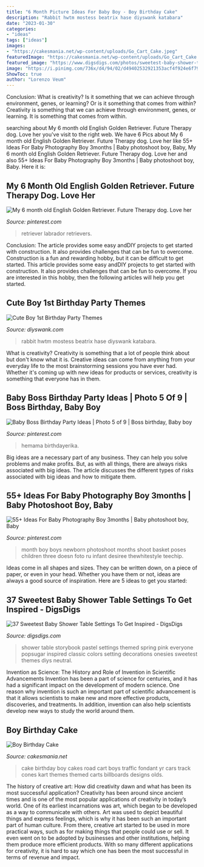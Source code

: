 ```yaml
---
title: "6 Month Picture Ideas For Baby Boy - Boy Birthday Cake"
description: "Rabbit hwtm mostess beatrix hase diyswank katabara"
date: "2023-01-30"
categories:
- "ideas"
tags: ["ideas"]
images:
- "https://cakesmania.net/wp-content/uploads/Go_Cart_Cake.jpeg"
featuredImage: "https://cakesmania.net/wp-content/uploads/Go_Cart_Cake.jpeg"
featured_image: "https://www.digsdigs.com/photos/sweetest-baby-shower-table-settings-to-get-inspired-6.jpg"
image: "https://i.pinimg.com/736x/d4/94/02/d49402532921353acf4f924e6f79040c.jpg"
ShowToc: true
author: "Lorenzo Veum"
---
```



Conclusion: What is creativity? Is it something that we can achieve through environment, genes, or learning? Or is it something that comes from within?
Creativity is something that we can achieve through environment, genes, or learning. It is something that comes from within.

	

		
searching about My 6 month old English Golden Retriever. Future Therapy dog. Love her you've visit to the right web. We have 6 Pics about My 6 month old English Golden Retriever. Future Therapy dog. Love her like 55+ Ideas For Baby Photography Boy 3months | Baby photoshoot boy, Baby, My 6 month old English Golden Retriever. Future Therapy dog. Love her and also 55+ Ideas For Baby Photography Boy 3months | Baby photoshoot boy, Baby. Here it is:
		
    
## My 6 Month Old English Golden Retriever. Future Therapy Dog. Love Her

<img loading=lazy src="https://i.pinimg.com/736x/57/e9/d7/57e9d7a82aacf28c650a404150076fb2.jpg" onerror="this.onerror=null;this.src='https://tse1.mm.bing.net/th?id=OIP.OHKFC8GEEWwEoOCnu3WI2QHaJ3&amp;pid=15.1';" alt="My 6 month old English Golden Retriever. Future Therapy dog. Love her">

_Source: pinterest.com_

>retriever labrador retrievers. 

	

Conclusion: The article provides some easy andDIY projects to get started with construction. It also provides challenges that can be fun to overcome.
Construction is a fun and rewarding hobby, but it can be difficult to get started. This article provides some easy andDIY projects to get started with construction. It also provides challenges that can be fun to overcome. If you are interested in this hobby, then the following articles will help you get started.

    
## Cute Boy 1st Birthday Party Themes

<img loading=lazy src="https://www.diyswank.com/wp-content/uploads/2014/01/peter-rabbit-party-ideas.jpg" onerror="this.onerror=null;this.src='https://tse2.mm.bing.net/th?id=OIP.b4xKrG_ll39l5L-IGG8XDQHaKl&amp;pid=15.1';" alt="Cute Boy 1st Birthday Party Themes">

_Source: diyswank.com_

>rabbit hwtm mostess beatrix hase diyswank katabara. 

	

What is creativity?
Creativity is something that a lot of people think about but don't know what it is. Creative ideas can come from anything from your everyday life to the most brainstorming sessions you have ever had. Whether it's coming up with new ideas for products or services, creativity is something that everyone has in them.

    
## Baby Boss Birthday Party Ideas | Photo 5 Of 9 | Boss Birthday, Baby Boy

<img loading=lazy src="https://i.pinimg.com/736x/f7/62/ab/f762abffd1d16acfc27bd027cbc32375.jpg" onerror="this.onerror=null;this.src='https://tse1.mm.bing.net/th?id=OIP.v5HuU3iXXGhMU-QSQTRl-gAAAA&amp;pid=15.1';" alt="Baby Boss Birthday Party Ideas | Photo 5 of 9 | Boss birthday, Baby boy">

_Source: pinterest.com_

>hemama birthdayerika. 

	

Big ideas are a necessary part of any business. They can help you solve problems and make profits. But, as with all things, there are always risks associated with big ideas. The article discusses the different types of risks associated with big ideas and how to mitigate them.

    
## 55+ Ideas For Baby Photography Boy 3months | Baby Photoshoot Boy, Baby

<img loading=lazy src="https://i.pinimg.com/736x/d4/94/02/d49402532921353acf4f924e6f79040c.jpg" onerror="this.onerror=null;this.src='https://tse3.mm.bing.net/th?id=OIP.fCyKYj9ZSGDYBr_yiDe5lgAAAA&amp;pid=15.1';" alt="55+ Ideas For Baby Photography Boy 3months | Baby photoshoot boy, Baby">

_Source: pinterest.com_

>month boy boys newborn photoshoot months shoot basket poses children three doesn foto ru infant desiree thewhitestyle teechip. 

	

Ideas come in all shapes and sizes. They can be written down, on a piece of paper, or even in your head. Whether you have them or not, ideas are always a good source of inspiration. Here are 5 ideas to get you started: 

    
## 37 Sweetest Baby Shower Table Settings To Get Inspired - DigsDigs

<img loading=lazy src="https://www.digsdigs.com/photos/sweetest-baby-shower-table-settings-to-get-inspired-6.jpg" onerror="this.onerror=null;this.src='https://tse3.mm.bing.net/th?id=OIP.nRNL_IjGJrAzs9NENDIz0wHaLB&amp;pid=15.1';" alt="37 Sweetest Baby Shower Table Settings To Get Inspired - DigsDigs">

_Source: digsdigs.com_

>shower table storybook pastel settings themed spring pink everyone popsugar inspired classic colors setting decorations onesies sweetest themes diys neutral. 

	

Invention as Science: The History and Role of Invention in Scientific Advancements
Invention has been a part of science for centuries, and it has had a significant impact on the development of modern science. One reason why invention is such an important part of scientific advancement is that it allows scientists to make new and more effective products, discoveries, and treatments. In addition, invention can also help scientists develop new ways to study the world around them.

    
## Boy Birthday Cake

<img loading=lazy src="https://cakesmania.net/wp-content/uploads/Go_Cart_Cake.jpeg" onerror="this.onerror=null;this.src='https://tse2.mm.bing.net/th?id=OIP.GdLUd2DclDj24ocWXoB-4gHaJ4&amp;pid=15.1';" alt="Boy Birthday Cake">

_Source: cakesmania.net_

>cake birthday boy cakes road cart boys traffic fondant yr cars track cones kart themes themed carts billboards designs olds. 

	

The history of creative art: How did creativity dawn and what has been its most successful application?
Creativity has been around since ancient times and is one of the most popular applications of creativity in today’s world. One of its earliest incarnations was art, which began to be developed as a way to communicate with others. Art was used to depict beautiful things and express feelings, which is why it has been such an important part of human culture. From there, creative art started to be used in more practical ways, such as for making things that people could use or sell. It even went on to be adopted by businesses and other institutions, helping them produce more efficient products. With so many different applications for creativity, it is hard to say which one has been the most successful in terms of revenue and impact.


